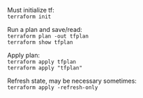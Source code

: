 Must initialize tf:  
`terraform init`  

Run a plan and save/read:  
`terraform plan -out tfplan`   
`terraform show tfplan`  

Apply plan:  
`terraform apply tfplan`  
`terraform apply "tfplan"`

Refresh state, may be necessary sometimes:  
`terraform apply -refresh-only`


